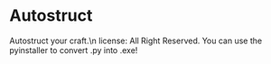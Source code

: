 # Autostruct
Autostruct your craft.\n
license: All Right Reserved.
You can use the pyinstaller to convert .py into .exe!
